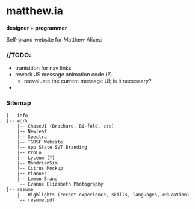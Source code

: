 # matthew.ia

**designer + programmer**

Self-brand website for Matthew Alicea



### //TODO:

- tranisition for nav links
- rework JS message animation code (?)
  - reevaluate the current message UI; is it necessary?
- ​

### Sitemap

```
|-- info
|-- work
	|-- ChaseUI (Brochure, Bi-fold, etc)
	|-- Newleaf
	|-- Spectra
	|-- TGDSF Website
	|-- App State SVT Branding
	|-- ProLo
	|-- Lyceum (?)
	|-- MondrianSim
	|-- Citrus Mockup
	|-- Planner
	|-- Lemon Brand
	`-- Evanne Elizabeth Photography
|-- resume
	|-- Highlights (recent experience, skills, languages, education)
	`-- resume.pdf
```

